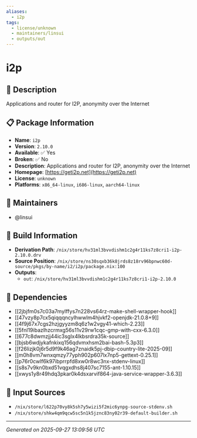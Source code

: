 ```yaml
---
aliases:
  - i2p
tags:
  - license/unknown
  - maintainers/linsui
  - outputs/out
---
```


# i2p

## 📝 Description

Applications and router for I2P, anonymity over the Internet

## 📋 Package Information

- **Name**: `i2p`
- **Version**: `2.10.0`
- **Available**: ✅ Yes
- **Broken**: ✅ No
- **Description**: Applications and router for I2P, anonymity over the Internet
- **Homepage**: [https://geti2p.net](https://geti2p.net)
- **License**: `unknown`
- **Platforms**: `x86_64-linux`, `i686-linux`, `aarch64-linux`
## 👥 Maintainers

- @linsui


## 🔧 Build Information

- **Derivation Path**: `/nix/store/hv31ml3bvvdishm1c2g4r11ks7z8cri1-i2p-2.10.0.drv`
- **Source Position**: `/nix/store/ns30sqxb36k8jrds8z18rv96bpnwc60d-source/pkgs/by-name/i2/i2p/package.nix:100`
- **Outputs**:
  - `out`:  `/nix/store/hv31ml3bvvdishm1c2g4r11ks7z8cri1-i2p-2.10.0`

## 🔗 Dependencies

- [[2jbjfm0s7c03a7mylffys7n228vs64rz-make-shell-wrapper-hook]]
- [[47vzy8p7cx5qiqqqncylhwwlm4hjvkf2-openjdk-21.0.8+9]]
- [[4f9j67x7cgs2hzjgyyzm8q6z1w2vgy41-which-2.23]]
- [[5fnl19ibazlhzcrmxg56s11v29rw1cqc-gmp-with-cxx-6.3.0]]
- [[677c8dwmzjj44ic3sglx4lkbsrdra35k-source]]
- [[bjsb6wdjykafnkixq156qdvmxhsm2bai-bash-5.3p3]]
- [[f26lizjk0j6r5d9f9k46ag7znaidk5pj-dbip-country-lite-2025-09]]
- [[m0h8vm7wnxqmzy77yph902p607lx7np5-gettext-0.25.1]]
- [[p76r0cwlf6k97ibprrpfd8xw0r8wc3nx-stdenv-linux]]
- [[s8s7v9kn0bxd51vqgxdhs8j407sc7155-ant-1.10.15]]
- [[xwys1y8r49hdq3pkar0k4dsxarvif864-java-service-wrapper-3.6.3]]

## 📁 Input Sources

- `/nix/store/l622p70vy8k5sh7y5wizi5f2mic6ynpg-source-stdenv.sh`
- `/nix/store/shkw4qm9qcw5sc5n1k5jznc83ny02r39-default-builder.sh`

---
*Generated on 2025-09-27 13:09:56 UTC*

